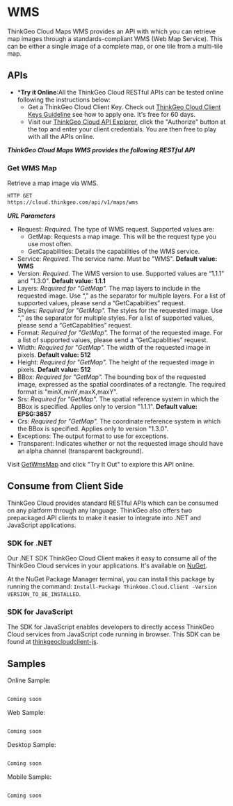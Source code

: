 # WMS

ThinkGeo Cloud Maps WMS provides an API with which you can retrieve map images through a standards-compliant WMS (Web Map Service). This can be either a single image of a complete map, or one tile from a multi-tile map.

## APIs

* ***Try it Online**:All the ThinkGeo Cloud RESTful APIs can be tested online following the instructions below:
  * Get a ThinkGeo Cloud Client Key. Check out [ThinkGeo Cloud Client Keys Guideline](../client-keys.md) see how to apply one. It's free for 60 days.
  * Visit our [ThinkGeo Cloud API Explorer](https://cloud.thinkgeo.com/help/), click the "Authorize" button at the top and enter your client credentials. You are then free to play with all the APIs online.

***ThinkGeo Cloud Maps WMS provides the following RESTful API***

### Get WMS Map

Retrieve a map image via WMS.

```html
HTTP GET
https://cloud.thinkgeo.com/api/v1/maps/wms
```

***URL Parameters***

* Request: *Required.* The type of WMS request. Supported values are:
  * GetMap: Requests a map image. This will be the request type you use most often.
  * GetCapabilities: Details the capabilities of the WMS service.
* Service: *Required.* The service name. Must be "WMS".  **Default value: WMS**
* Version: *Required.* The WMS version to use. Supported values are “1.1.1” and "1.3.0". **Default value: 1.1.1**
* Layers: *Required for "GetMap".* The map layers to include in the requested image. Use “,” as the separator for multiple layers. For a list of supported values, please send a “GetCapablities” request.
* Styles: *Required for "GetMap".* The styles for the requested image. Use “,” as the separator for multiple styles. For a list of supported values, please send a “GetCapablities” request.
* Format: *Required for "GetMap".* The format of the requested image. For a list of supported values, please send a “GetCapablities” request.
* Width: *Required for "GetMap".* The width of the requested image in pixels. **Default value: 512**
* Height: *Required for "GetMap".* The height of the requested image in pixels. **Default value: 512**
* BBox: *Required for "GetMap".* The bounding box of the requested image, expressed as the spatial coordinates of a rectangle. The required format is "minX,minY,maxX,maxY".
* Srs: *Required for "GetMap".* The spatial reference system in which the BBox is specified.  Applies only to version "1.1.1". **Default value: EPSG:3857**
* Crs: *Required for "GetMap".* The coordinate reference system in which the BBox is specified.  Applies only to version "1.3.0".
* Exceptions: The output format to use for exceptions.
* Transparent: Indicates whether or not the requested image should have an alpha channel (transparent background).

Visit [GetWmsMap](https://cloud.thinkgeo.com/help/#/MapsWms/GetWmsMapV1) and click "Try It Out" to explore this API online.

## Consume from Client Side

ThinkGeo Cloud provides standard RESTful APIs which can be consumed on any platform through any language. ThinkGeo also offers two prepackaged API clients to make it easier to integrate into .NET and JavaScript applications.

### SDK for .NET

Our .NET SDK ThinkGeo Cloud Client makes it easy to consume all of the ThinkGeo Cloud services in your applications. It's available on [NuGet](https://www.nuget.org/packages/ThinkGeo.Cloud.Client).

At the NuGet Package Manager terminal, you can install this package by running the command: `Install-Package ThinkGeo.Cloud.Client -Version VERSION_TO_BE_INSTALLED`.

### SDK for JavaScript

The SDK for JavaScript enables developers to directly access ThinkGeo Cloud services from JavaScript code running in browser. This SDK can be found at [thinkgeocloudclient-js](https://www.npmjs.com/package/thinkgeocloudclient-js).

## Samples

Online Sample:

```csharp

Coming soon

```

Web Sample:

```csharp

Coming soon

```

Desktop Sample:

```csharp

Coming soon

```

Mobile Sample:

```csharp

Coming soon

```

